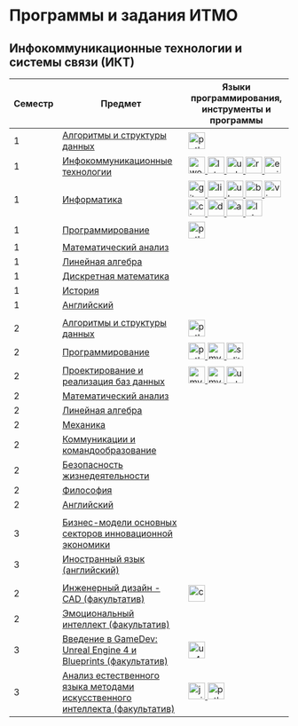 # Программы и задания ИТМО
## Инфокоммуникационные технологии и системы связи (ИКТ)
| Семестр | Предмет                                                                                                                                                                | Языки программирования, инструменты и программы                                                                                                                                                                                                                                                                                                                                                                                                                                                                                                                                                                                                                                                                                                                                                                                                                                                                                                                                                                                                                                                                                                                                                                                                                                                                                                                                                                                                                                            | 
|---------|------------------------------------------------------------------------------------------------------------------------------------------------------------------------|--------------------------------------------------------------------------------------------------------------------------------------------------------------------------------------------------------------------------------------------------------------------------------------------------------------------------------------------------------------------------------------------------------------------------------------------------------------------------------------------------------------------------------------------------------------------------------------------------------------------------------------------------------------------------------------------------------------------------------------------------------------------------------------------------------------------------------------------------------------------------------------------------------------------------------------------------------------------------------------------------------------------------------------------------------------------------------------------------------------------------------------------------------------------------------------------------------------------------------------------------------------------------------------------------------------------------------------------------------------------------------------------------------------------------------------------------------------------------------------------|
| 1       | [Алгоритмы и структуры данных](https://github.com/VeraKasianenko/Algoritms_1_term_ICT)                                                                                 | <a href="https://www.python.org/" target="_blank" rel="noreferrer"> <img src="https://cdn.jsdelivr.net/gh/devicons/devicon/icons/python/python-original.svg" alt="python" width="30" height="30"/> </a>                                                                                                                                                                                                                                                                                                                                                                                                                                                                                                                                                                                                                                                                                                                                                                                                                                                                                                                                                                                                                                                                                                                                                                                                                                                                                    |                          
| 1       | [Инфокоммуникационные технологии](https://github.com/VeraKasianenko/ICT)                                                                                               | <a href="https://www.microsoft.com/ru-ru/microsoft-365/word?legRedir=true&CorrelationId=e17a8f5c-a44c-4a2e-ac97-0971002e6584" target="_blank" rel="noreferrer"> <img src="https://github.com/VeraKasianenko/VeraKasianenko/assets/112972833/4678a630-685e-4ba7-b216-5e68b7ac8200" alt="word" width="30" /> </a> <a href="https://www.latex-project.org/" target="_blank" rel="noreferrer"> <img src="https://cdn.jsdelivr.net/gh/devicons/devicon/icons/latex/latex-original.svg" alt="latex" width="30" height="30"/> </a> <a href="https://www.uml.org/" target="_blank" rel="noreferrer"> <img src="https://github.com/VeraKasianenko/VeraKasianenko/assets/112972833/c9f25f91-9a7d-456d-93b8-acf94d2d01c0" alt="uml" width="30" /> </a> <a href="https://ramussoftware.com/" target="_blank" rel="noreferrer"> <img src="https://github.com/VeraKasianenko/VeraKasianenko/assets/112972833/782b787a-d83e-4124-b4e4-6927ce76fb4f" alt="ramus" width="30" height="30"/> </a> <a href="https://www.erwin.com/" target="_blank" rel="noreferrer"> <img src="https://github.com/VeraKasianenko/VeraKasianenko/assets/112972833/805d9b04-be99-4525-adf1-f0b8fe534d95" alt="erwin" width="30"/> </a>                                                                                                                                                                                                                                                                                          |                            
| 1       | [Информатика](https://github.com/VeraKasianenko/Informatic_ICT/)                                                                                                       | <a href="https://git-scm.com/" target="_blank" rel="noreferrer"> <img src="https://cdn.jsdelivr.net/gh/devicons/devicon/icons/git/git-original.svg" alt="git" width="30" height="30"/> </a>  <a href="https://www.linux.org/" target="_blank" rel="noreferrer"> <img src="https://cdn.jsdelivr.net/gh/devicons/devicon/icons/linux/linux-original.svg" alt="linux" width="30" height="30"/> </a> <a href="https://ubuntu.com/" target="_blank" rel="noreferrer"> <img src="https://cdn.jsdelivr.net/gh/devicons/devicon/icons/ubuntu/ubuntu-plain.svg" alt="ubuntu" width="30" /> </a> <a href="https://www.gnu.org/software/bash/" target="_blank" rel="noreferrer"> <img src="https://cdn.jsdelivr.net/gh/devicons/devicon/icons/bash/bash-original.svg" alt="bash" width="30" height="30"/> </a> <a href="https://www.vim.org/" target="_blank" rel="noreferrer"> <img src="https://cdn.jsdelivr.net/gh/devicons/devicon/icons/vim/vim-original.svg" alt="vim" width="30" /> </a> <a href="https://www.netacad.com/courses/packet-tracer" target="_blank" rel="noreferrer"> <img src="https://github.com/VeraKasianenko/VeraKasianenko/assets/112972833/20fcc540-e2b9-4d70-ba6b-048d4d8567fa" alt="cisco" width="30"/> </a>  <a href="https://www.docker.com/" target="_blank" rel="noreferrer"> <img src="https://cdn.jsdelivr.net/gh/devicons/devicon/icons/docker/docker-original.svg" alt="docker" width="30" height="30"/> </a>  <a href="https://httpd.apache.org/" target="_blank" rel="noreferrer"> <img src="https://cdn.jsdelivr.net/gh/devicons/devicon/icons/apache/apache-original.svg" alt="apache" width="30" height="30"/> </a>  <a href="https://www.latex-project.org/" target="_blank" rel="noreferrer"> <img src="https://cdn.jsdelivr.net/gh/devicons/devicon/icons/latex/latex-original.svg" alt="latex" width="30" height="30"/> </a> |   
| 1       | [Программирование](https://github.com/VeraKasianenko/Programming_1_term_ICT)                                                                                           | <a href="https://www.python.org/" target="_blank" rel="noreferrer"> <img src="https://cdn.jsdelivr.net/gh/devicons/devicon/icons/python/python-original.svg" alt="python" width="30" height="30"/> </a>                                                                                                                                                                                                                                                                                                                                                                                                                                                                                                                                                                                                                                                                                                                                                                                                                                                                                                                                                                                                                                                                                                                                                                                                                                                                                    |                            
| 1       | [Математический анализ](https://github.com/VeraKasianenko/ITMO_ICT/tree/main/1_term_ICT/Mathematical_analysis)                                                         |                                                                                                                                                                                                                                                                                                                                                                                                                                                                                                                                                                                                                                                                                                                                                                                                                                                                                                                                                                                                                                                                                                                                                                                                                                                                                                                                                                                                                                                                                            |                            
| 1       | [Линейная алгебра](https://github.com/VeraKasianenko/ITMO_ICT/tree/main/1_term_ICT/Linear_algebra)                                                                     |                                                                                                                                                                                                                                                                                                                                                                                                                                                                                                                                                                                                                                                                                                                                                                                                                                                                                                                                                                                                                                                                                                                                                                                                                                                                                                                                                                                                                                                                                            |                            
| 1       | [Дискретная математика](https://github.com/VeraKasianenko/ITMO_ICT/tree/main/1_term_ICT/Discrete_math)                                                                 |                                                                                                                                                                                                                                                                                                                                                                                                                                                                                                                                                                                                                                                                                                                                                                                                                                                                                                                                                                                                                                                                                                                                                                                                                                                                                                                                                                                                                                                                                            |                            
| 1       | [История](https://github.com/VeraKasianenko/ITMO_ICT/tree/main/1_term_ICT/History)                                                                                     |                                                                                                                                                                                                                                                                                                                                                                                                                                                                                                                                                                                                                                                                                                                                                                                                                                                                                                                                                                                                                                                                                                                                                                                                                                                                                                                                                                                                                                                                                            |                            
| 1       | [Английский](https://github.com/VeraKasianenko/ITMO_ICT/tree/main/1_term_ICT/English)                                                                                  |                                                                                                                                                                                                                                                                                                                                                                                                                                                                                                                                                                                                                                                                                                                                                                                                                                                                                                                                                                                                                                                                                                                                                                                                                                                                                                                                                                                                                                                                                            |                            
|  |  |                                                                                                                                                                                                                                                                                                                                                                                                                                                                                                                                                                                                                                                                                                                                                                                                                                                                                                                                                                                                                                                                                                                                                                                                                                                                                                                                                                                                                                                                                            | 
| 2       | [Алгоритмы и структуры данных](https://github.com/VeraKasianenko/Algoritms_2_term_ICT)                                                                                 | <a href="https://www.python.org/" target="_blank" rel="noreferrer"> <img src="https://cdn.jsdelivr.net/gh/devicons/devicon/icons/python/python-original.svg" alt="python" width="30" height="30"/> </a>                                                                                                                                                                                                                                                                                                                                                                                                                                                                                                                                                                                                                                                                                                                                                                                                                                                                                                                                                                                                                                                                                                                                                                                                                                                                                    |                             
| 2       | [Программирование](https://github.com/VeraKasianenko/Programming_2_term_ICT)                                                                                           | <a href="https://www.python.org/" target="_blank" rel="noreferrer"> <img src="https://cdn.jsdelivr.net/gh/devicons/devicon/icons/python/python-original.svg" alt="python" width="30" height="30"/> </a> <a href="https://www.mysql.com/" target="_blank" rel="noreferrer"> <img src="https://cdn.jsdelivr.net/gh/devicons/devicon/icons/mysql/mysql-original.svg" alt="mysql" width="30" height="30"/> </a> <a href="https://www.sqlite.org/index.html" target="_blank" rel="noreferrer"> <img src="https://cdn.jsdelivr.net/gh/devicons/devicon/icons/sqlite/sqlite-original.svg" alt="sqlite" width="30" height="30"/> </a>                                                                                                                                                                                                                                                                                                                                                                                                                                                                                                                                                                                                                                                                                                                                                                                                                                                              |                             
| 2       | [Проектирование и реализация баз данных](https://github.com/VeraKasianenko/Database_2_term_ICT)                                                                        | <a href="https://www.mysql.com/products/workbench/" target="_blank" rel="noreferrer"> <img src="https://cdn.jsdelivr.net/gh/devicons/devicon/icons/mysql/mysql-original-wordmark.svg" alt="mysql workbench" width="30" height="30"/> </a> <a href="https://www.mysql.com/" target="_blank" rel="noreferrer"> <img src="https://cdn.jsdelivr.net/gh/devicons/devicon/icons/mysql/mysql-original.svg" alt="mysql" width="30" height="30"/> </a>  <a href="https://www.uml.org/" target="_blank" rel="noreferrer"> <img src="https://github.com/VeraKasianenko/VeraKasianenko/assets/112972833/c9f25f91-9a7d-456d-93b8-acf94d2d01c0" alt="uml" width="30" /> </a>                                                                                                                                                                                                                                                                                                                                                                                                                                                                                                                                                                                                                                                                                                                                                                                                                             |                           
| 2       | [Математический анализ](https://github.com/VeraKasianenko/ITMO_ICT/tree/main/2_term_ICT/Mathematical_analysis)                                                         |                                                                                                                                                                                                                                                                                                                                                                                                                                                                                                                                                                                                                                                                                                                                                                                                                                                                                                                                                                                                                                                                                                                                                                                                                                                                                                                                                                                                                                                                                            |                             
| 2       | [Линейная алгебра](https://github.com/VeraKasianenko/ITMO_ICT/tree/main/2_term_ICT/Linear_algebra)                                                                     |                                                                                                                                                                                                                                                                                                                                                                                                                                                                                                                                                                                                                                                                                                                                                                                                                                                                                                                                                                                                                                                                                                                                                                                                                                                                                                                                                                                                                                                                                            |                             
| 2       | [Механика](https://github.com/VeraKasianenko/ITMO_ICT/tree/main/2_term_ICT/Mechanics)                                                                                  |                                                                                                                                                                                                                                                                                                                                                                                                                                                                                                                                                                                                                                                                                                                                                                                                                                                                                                                                                                                                                                                                                                                                                                                                                                                                                                                                                                                                                                                                                            |                             
| 2       | [Коммуникации и командообразование](https://github.com/VeraKasianenko/ITMO_Software_engineering/tree/main/2_term_Software_engineering/Communication_and_team_building) |                                                                                                                                                                                                                                                                                                                                                                                                                                                                                                                                                                                                                                                                                                                                                                                                                                                                                                                                                                                                                                                                                                                                                                                                                                                                                                                                                                                                                                                                                            |                             
| 2       | [Безопасность жизнедеятельности](https://github.com/VeraKasianenko/ITMO_Software_engineering/tree/main/2_term_Software_engineering/Life_safety)                        |                                                                                                                                                                                                                                                                                                                                                                                                                                                                                                                                                                                                                                                                                                                                                                                                                                                                                                                                                                                                                                                                                                                                                                                                                                                                                                                                                                                                                                                                                            |                             
| 2       | [Философия](https://github.com/VeraKasianenko/ITMO_ICT/tree/main/2_term_ICT/Philosophy)                                                                                |                                                                                                                                                                                                                                                                                                                                                                                                                                                                                                                                                                                                                                                                                                                                                                                                                                                                                                                                                                                                                                                                                                                                                                                                                                                                                                                                                                                                                                                                                            |                             
| 2       | [Английский](https://github.com/VeraKasianenko/ITMO_Software_engineering/tree/main/2_term_Software_engineering/English)                                                |                                                                                                                                                                                                                                                                                                                                                                                                                                                                                                                                                                                                                                                                                                                                                                                                                                                                                                                                                                                                                                                                                                                                                                                                                                                                                                                                                                                                                                                                                            |                             
|  |  |                                                                                                                                                                                                                                                                                                                                                                                                                                                                                                                                                                                                                                                                                                                                                                                                                                                                                                                                                                                                                                                                                                                                                                                                                                                                                                                                                                                                                                                                                            |
| 3       | [Бизнес-модели основных секторов инновационной экономики](https://github.com/VeraKasianenko/ITMO_Software_engineering/tree/main/3_term_Software_engineering/Business_models) |                                                                                                                                                                                                                                                                                                                                                                                                                                                                                                                                                                                                                                                                                                                                                                                                                                                                                                                                                                                                                                                                                                                                                                                                                                                                                                                                                                                                                                                                                                                                                                                                                                                                                                                                                                                                                                                                                                                                                                                                                                                                                                                                                                                                                                                                                                                                                                                                                                                                                                                                                                                                                                                                                                                                                                                                                                                                                                                                                                                  |
| 3       | [Иностранный язык (английский)](https://github.com/VeraKasianenko/ITMO_Software_engineering/tree/main/3_term_Software_engineering/English)                                   |                                                                                                                                                                                                                                                                                                                                                                                                                                                                                                                                                                                                                                                                                                                                                                                                                                                                                                                                                                                                                                                                                                                                                                                                                                                                                                                                                                                                                                                                                                                                                                                                                                                                                                                                                                                                                                                                                                                                                                                                                                                                                                                                                                                                                                                                                                                                                                                                                                                                                                                                                                                                                                                                                                                                                                                                                                                                                                                                                                                  |
|  |  |  |
| 2       | [Инженерный дизайн - CAD (факультатив)](https://github.com/VeraKasianenko/CAD_elective)                                                                                | <a href="https://www.ptc.com/en/products/creo" target="_blank" rel="noreferrer"> <img src="https://github.com/VeraKasianenko/VeraKasianenko/assets/112972833/81e89d80-7955-4031-833e-6618ce56ba72" alt="creo" width="30" /> </a>                                                                                                                                                                                                                                                                                                                                                                                                                                                                                                                                                                                                                                                                                                                                                                                                                                                                                                                                                                                                                                                                                                                                                                                                                                                           |                             
| 2       | [Эмоциональный интеллект (факультатив)](https://github.com/VeraKasianenko/ITMO_Software_engineering/tree/main/2_term_Software_engineering/EQ)                          |                                                                                                                                                                                                                                                                                                                                                                                                                                                                                                                                                                                                                                                                                                                                                                                                                                                                                                                                                                                                                                                                                                                                                                                                                                                                                                                                                                                                                                                                                            |                            
| 3       | [Введение в GameDev: Unreal Engine 4 и Blueprints (факультатив)](https://github.com/VeraKasianenko/UE4_and_Blueprints_elective)                                              | <a href="https://www.unrealengine.com/en-US" target="_blank" rel="noreferrer"> <img src="https://media.graphassets.com/B8hDILAISampfm5yFOQA" alt="ue4" width="30" height="30"/> </a>                                                                                                                                                                                                                                                                                                                                                                                                                                                                                                                                                                                                                                                                                                                                                                                                                                                                                                                                                                                                                                                                                                                                                                                                                                                                                                                                                                                                                                                                                                                                                                                                                                                                                                                                                                                                                                                                                                                                                                                                                                                                                                                                                                                                                                                                                                                                                                                                                                                                                                                                                                                                                                                                                                                                                                                             |
| 3       | [Анализ естественного языка методами искусственного интеллекта (факультатив)](https://github.com/VeraKasianenko/NLP_elective)                                                | <a href="https://jupyter.org/" target="_blank" rel="noreferrer"> <img src="https://cdn.jsdelivr.net/gh/devicons/devicon/icons/jupyter/jupyter-original-wordmark.svg" alt="jupiter" width="30" height="30"/> </a>   <a href="https://www.python.org/" target="_blank" rel="noreferrer"> <img src="https://cdn.jsdelivr.net/gh/devicons/devicon/icons/python/python-original.svg" alt="python" width="30" height="30"/> </a>                                                                                                                                                                                                                                                                                                                                                                                                                                                                                                                                                                                                                                                                                                                                                                                                                                                                                                                                                                                                                                                                                                                                                                                                                                                                                                                                                                                                                                                                                                                                                                                                                                                                                                                                                                                                                                                                                                                                                                                                                                                                                                                                                                                                                                                                                                                                                                                                                                                                                                                                                       |                                                                                                   
